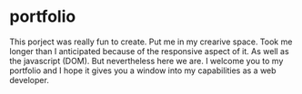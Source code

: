 # portfolio

This porject was really fun to create. Put me in my crearive space. Took me longer than I anticipated because of the responsive aspect of it.
As well as the javascript (DOM). But nevertheless here we are.
I welcome you to my portfolio and I hope it gives you a window into my capabilities as a web developer.
